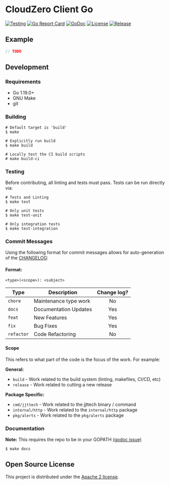 # CloudZero Client Go

[![Testing](https://github.com/jjttech/cloudzero-client-go/workflows/Testing/badge.svg)](https://github.com/jjttech/cloudzero-client-go/actions)
[![Go Report Card](https://goreportcard.com/badge/github.com/jjttech/cloudzero-client-go?style=flat-square)](https://goreportcard.com/report/github.com/jjttech/cloudzero-client-go)
[![GoDoc](https://godoc.org/github.com/jjttech/cloudzero-client-go?status.svg)](https://godoc.org/github.com/jjttech/cloudzero-client-go)
[![License](https://img.shields.io/badge/License-Apache%202.0-blue.svg)](https://github.com/jjttech/cloudzero-client-go/blob/master/LICENSE)
[![Release](https://img.shields.io/github/release/jjttech/cloudzero-client-go/all.svg)](https://github.com/jjttech/cloudzero-client-go/releases/latest)

## Example

```go
// TODO
```

## Development

### Requirements

* Go 1.19.0+
* GNU Make
* git


### Building

```
# Default target is 'build'
$ make

# Explicitly run build
$ make build

# Locally test the CI build scripts
# make build-ci
```


### Testing

Before contributing, all linting and tests must pass.  Tests can be run directly via:

```
# Tests and Linting
$ make test

# Only unit tests
$ make test-unit

# Only integration tests
$ make test-integration
```

### Commit Messages

Using the following format for commit messages allows for auto-generation of
the [CHANGELOG](CHANGELOG.md):

#### Format:

`<type>(<scope>): <subject>`

| Type | Description | Change log? |
|------| ----------- | :---------: |
| `chore` | Maintenance type work | No |
| `docs` | Documentation Updates | Yes |
| `feat` | New Features | Yes |
| `fix`  | Bug Fixes | Yes |
| `refactor` | Code Refactoring | No |

#### Scope

This refers to what part of the code is the focus of the work.  For example:

**General:**

* `build` - Work related to the build system (linting, makefiles, CI/CD, etc)
* `release` - Work related to cutting a new release

**Package Specific:**

* `cmd/jjttech` - Work related to the jjttech binary / command
* `internal/http` - Work related to the `internal/http` package
* `pkg/alerts` - Work related to the `pkg/alerts` package



### Documentation

**Note:** This requires the repo to be in your GOPATH [(godoc issue)](https://github.com/golang/go/issues/26827)

```
$ make docs
```

## Open Source License

This project is distributed under the [Apache 2 license](LICENSE).
